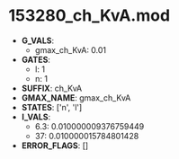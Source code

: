 # 153280_ch_KvA.mod

- **G_VALS**:
  - gmax_ch_KvA: 0.01
- **GATES**:
  - l: 1
  - n: 1
- **SUFFIX**: ch_KvA
- **GMAX_NAME**: gmax_ch_KvA
- **STATES**: ['n', 'l']
- **I_VALS**:
  - 6.3: 0.010000009376759449
  - 37: 0.010000015784801428
- **ERROR_FLAGS**: []
